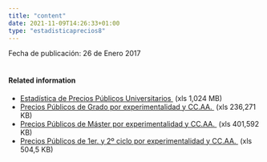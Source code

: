 ```yaml
---
title: "content"
date: 2021-11-09T14:26:33+01:00
type: "estadisticaprecios8"
---
```

Fecha de publicación: 26 de Enero 2017
<br><br>
<h4 class="titu10">Related information</h4>
<ul class="ulDocs">
<li><span class="txt"><a title="Ir a 'Estad&iacute;stica de Precios P&uacute;blicos Universitarios', en ventana nueva" target="_blank" href="{{<siteurl>}}/documentos/excel/estadisticas/estadistica-de-precios-publicos-universitarios--curso-2016-17.xlsx" rel="noopener">Estad&iacute;stica de Precios P&uacute;blicos Universitarios <i class="icon fas fa-external-link-alt"></i></a><span>&nbsp;</span><span title="xls 1.024 MB" class="tamaTipo">(xls 1,024 MB)</span></span></li>
<li><span class="txt"><a title="Ir a 'Precios P&uacute;blicos de Grado por experimentalidad y CC.AA.', en ventana nueva" target="_blank" href="{{<siteurl>}}/documentos/excel/estadisticas/precios-publicos-de-grados-por-experimentalidad-y-ccaa--curso-2016-17.xlsx" rel="noopener">Precios P&uacute;blicos de Grado por experimentalidad y CC.AA. <i class="icon fas fa-external-link-alt"></i></a><span>&nbsp;</span><span title="xls 236.271 KB" class="tamaTipo">(xls 236,271 KB)</span></span></li>
<li><span class="txt"><a title="Ir a 'Precios P&uacute;blicos de M&aacute;ster por experimentalidad y CC.AA.', en ventana nueva" target="_blank" href="{{<siteurl>}}/documentos/excel/estadisticas/precios-publicos-de-master-experimentalidad-y-ccaa--curso-2016-17.xlsx" rel="noopener">Precios P&uacute;blicos de M&aacute;ster por experimentalidad y CC.AA. <i class="icon fas fa-external-link-alt"></i></a><span>&nbsp;</span><span title="xls 401.592 KB" class="tamaTipo">(xls 401,592 KB)</span></span></li>
<li><span class="txt"><a title="Ir a 'Precios P&uacute;blicos de 1er. y 2&ordm; ciclo por experimentalidad y CC.AA.', en ventana nueva" target="_blank" href="{{<siteurl>}}/documentos/excel/estadisticas/precios-publicos-de-1y-2-ciclo-por-experimentalidad-y-ccaa--curso-2016-17.xls" rel="noopener">Precios P&uacute;blicos de 1er. y 2&ordm; ciclo por experimentalidad y CC.AA. <i class="icon fas fa-external-link-alt"></i></a><span>&nbsp;</span><span title="xls 504.5 KB" class="tamaTipo">(xls 504,5 KB)</span></span></li>
</ul>